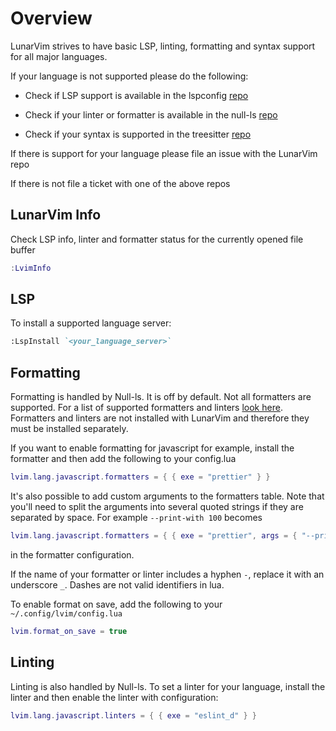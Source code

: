 # Overview

LunarVim strives to have basic LSP, linting, formatting and syntax support for all major languages.

If your language is not supported please do the following: 

- Check if LSP support is available in the lspconfig [repo](https://github.com/neovim/nvim-lspconfig/blob/master/CONFIG.md)

- Check if your linter or formatter is available in the null-ls [repo](https://github.com/jose-elias-alvarez/null-ls.nvim/blob/main/doc/BUILTINS.md)

- Check if your syntax is supported in the treesitter [repo](https://github.com/nvim-treesitter/nvim-treesitter)

If there is support for your language please file an issue with the LunarVim repo

If there is not file a ticket with one of the above repos

## LunarVim Info

Check LSP info, linter and formatter status for the currently opened file buffer

```lua
:LvimInfo
```

## LSP

To install a supported language server:

``` md
:LspInstall `<your_language_server>`
```

## Formatting 

Formatting is handled by Null-ls. It is off by default. Not all formatters are supported. For a list of supported formatters and linters [look here](https://github.com/jose-elias-alvarez/null-ls.nvim/blob/main/doc/BUILTINS.md#available-sources). Formatters and linters are not installed with LunarVim and therefore they must be installed separately.

If you want to enable formatting for javascript for example, install the formatter and then add the following to your config.lua
```lua
lvim.lang.javascript.formatters = { { exe = "prettier" } }
```

It's also possible to add custom arguments to the formatters table.
Note that you'll need to split the arguments into several quoted strings if they are separated by space.
For example `--print-with 100` becomes
```lua
lvim.lang.javascript.formatters = { { exe = "prettier", args = { "--print-with", "100" } } }

```
in the formatter configuration.

If the name of your formatter or linter includes a hyphen `-`, replace it with an underscore `_`. Dashes are not valid identifiers in lua.

To enable format on save, add the following to your `~/.config/lvim/config.lua`

``` lua
lvim.format_on_save = true
```

## Linting
Linting is also handled by Null-ls. To set a linter for your language, install the linter and then enable the linter with configuration:

``` lua
lvim.lang.javascript.linters = { { exe = "eslint_d" } }
```

